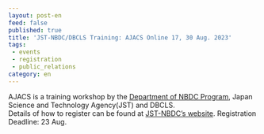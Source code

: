 ```yaml
---
layout: post-en
feed: false
published: true
title: 'JST-NBDC/DBCLS Training: AJACS Online 17, 30 Aug. 2023'
tags:
 - events
 - registration
 - public_relations
category: en
---
```

AJACS is a training workshop by the [Department of NBDC Program](https://biosciencedbc.jp/en/), Japan Science and Technology Agency(JST) and DBCLS.
<br />
Details of how to register can be found at [JST-NBDC’s website](https://biosciencedbc.jp/event/ajacs/ajacs98.html). Registration Deadline: 23 Aug.
